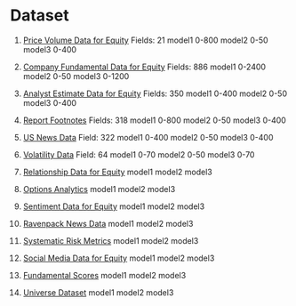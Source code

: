 # Dataset

1. [Price Volume Data for Equity](https://platform.worldquantbrain.com/data/data-sets/pv1)
Fields: 21
model1 0-800
model2 0-50
model3 0-400

2. [Company Fundamental Data for Equity](https://platform.worldquantbrain.com/data/data-sets/fundamental6)
Fields: 886
model1 0-2400
model2 0-50
model3 0-1200

3. [Analyst Estimate Data for Equity](https://platform.worldquantbrain.com/data/data-sets/analyst4)
Fields: 350
model1 0-400
model2 0-50
model3 0-400

4. [Report Footnotes](https://platform.worldquantbrain.com/data/data-sets/fundamental2)
Fields: 318
model1 0-800
model2 0-50
model3 0-400

5. [US News Data](https://platform.worldquantbrain.com/data/data-sets/news12)
Field: 322
model1 0-400
model2 0-50
model3 0-400

6. [Volatility Data](https://platform.worldquantbrain.com/data/data-sets/option8)
Field: 64
model1 0-70
model2 0-50
model3 0-70

7. [Relationship Data for Equity](https://platform.worldquantbrain.com/data/data-sets/pv13)
model1
model2
model3

8. [Options Analytics](https://platform.worldquantbrain.com/data/data-sets/option9)
model1
model2
model3

9. [Sentiment Data for Equity](https://platform.worldquantbrain.com/data/data-sets/socialmedia12)
model1
model2
model3

10. [Ravenpack News Data](https://platform.worldquantbrain.com/data/data-sets/news18)
model1
model2
model3

11. [Systematic Risk Metrics](https://platform.worldquantbrain.com/data/data-sets/model51)
model1
model2
model3

12. [Social Media Data for Equity](https://platform.worldquantbrain.com/data/data-sets/socialmedia8)
model1
model2
model3

13. [Fundamental Scores](https://platform.worldquantbrain.com/data/data-sets/model16)
model1
model2
model3

14. [Universe Dataset](https://platform.worldquantbrain.com/data/data-sets/univ1)
model1
model2
model3
